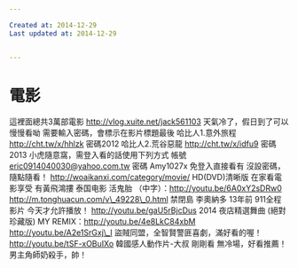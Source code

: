 ```yaml
---

Created at: 2014-12-29
Last updated at: 2014-12-29


---
```


# 電影


這裡面總共3萬部電影
http://vlog.xuite.net/jack561103
天氣冷了，假日到了可以慢慢看呦
需要輸入密碼，會標示在影片標題最後
哈比人1.意外旅程
http://cht.tw/x/hhlzk
密碼2012
哈比人2.荒谷惡龍
http://cht.tw/x/idfu9
密碼2013
小虎隨意窩，需登入看的話使用下列方式
帳號
eric0914040030@yahoo.com.tw
密碼
Amy1027x
免登入直接看有
沒設密碼，隨點隨看！
http://woaikanxi.com/category/movie/
HD(DVD)清晰版
在家看電影享受 有黃飛鴻摟
泰国电影 活鬼胎 （中字）：http://youtu.be/6A0xY2sDRw0
http://m.tonghuacun.com/v\_49228\_0.html 禁閉島 李奧納多
13年前
911全程影片
今天才允許播放！
http://youtu.be/gaU5rBjcDus
2014 夜店精選舞曲 (絕對珍藏版) MY REMIX：http://youtu.be/4e8LkC84xbM
http://youtu.be/A2e1SrGxj\_I 盜賊同盟，全智賢警匪喜劇，滿好看的喔！
http://youtu.be/tSF-xOBuIXo 韓國感人動作片-大叔 剛剛看 無冷場，好看推薦！男主角師奶殺手，帥！

